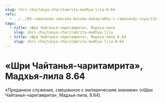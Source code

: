 ```yaml
---
slug: shri-chajtanya-charitamrita-madhya-lila-8-64
refs:
  - ../../09-ramananda-samvada-beseda-mahaprabhu-i-ramanandy-raya/132-1983-07-08-a2-kratkij-obzor-ramananda-samvady.md
tags:
  - title: «Шри Чайтанья-чаритамрита», Мадхья-лила
    slug: shri-chajtanya-charitamrita-madhya-lila
  - title: «Шри Чайтанья-чаритамрита», Мадхья-лила 8.64
    slug: shri-chajtanya-charitamrita-madhya-lila-8-64
---
```


# «Шри Чайтанья-чаритамрита», Мадхья-лила 8.64

«Преданное служение, смешанное с эмпирическим знанием» («Шри Чайтанья-чаритамрита», Мадхья-лила, 8.64).

